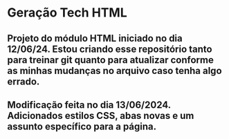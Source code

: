 # Geração Tech HTML

## Projeto do módulo HTML iniciado no dia 12/06/24. Estou criando esse repositório tanto para treinar git quanto para atualizar conforme as minhas mudanças no arquivo caso tenha algo errado.

## Modificação feita no dia 13/06/2024. Adicionados estilos CSS, abas novas e um assunto específico para a página.
